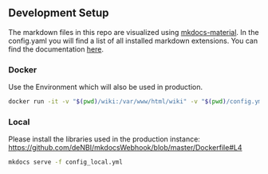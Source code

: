 ## Development Setup

The markdown files in this repo are visualized using [mkdocs-material](https://squidfunk.github.io/mkdocs-material/specimen/).
In the config.yaml you will find a list of all installed markdown extensions. You can find the documentation [here](https://squidfunk.github.io/mkdocs-material/extensions/admonition/).


### Docker

Use the Environment which will also be used in production.

~~~BASH
docker run -it -v "$(pwd)/wiki:/var/www/html/wiki" -v "$(pwd)/config.yml:/config.yml" -p "8000:8000"  --entrypoint="mkdocs" denbicloud/mkdocswebhook:2.3.2 serve -f /config.yml --dev-addr 0.0.0.0:8000
~~~


### Local

Please install the libraries used in the production instance:
https://github.com/deNBI/mkdocsWebhook/blob/master/Dockerfile#L4

~~~BASH
mkdocs serve -f config_local.yml
~~~
